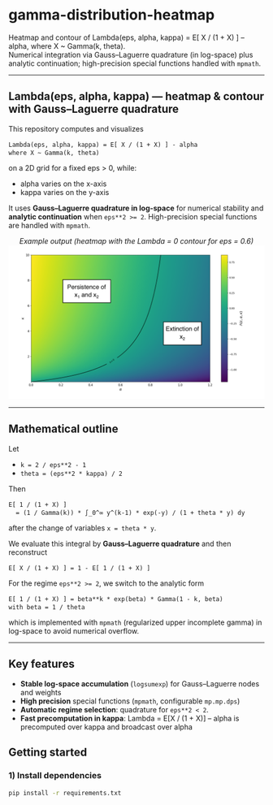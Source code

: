 # gamma-distribution-heatmap

Heatmap and contour of Lambda(eps, alpha, kappa) = E[ X / (1 + X) ] – alpha, where X ~ Gamma(k, theta).  
Numerical integration via Gauss–Laguerre quadrature (in log-space) plus analytic continuation; high-precision special functions handled with `mpmath`.

---

## Lambda(eps, alpha, kappa) — heatmap & contour with Gauss–Laguerre quadrature

This repository computes and visualizes

    Lambda(eps, alpha, kappa) = E[ X / (1 + X) ] - alpha
    where X ~ Gamma(k, theta)

on a 2D grid for a fixed eps > 0, while:
- alpha varies on the x-axis
- kappa varies on the y-axis

It uses **Gauss–Laguerre quadrature in log-space** for numerical stability and **analytic continuation** when `eps**2 >= 2`. High-precision special functions are handled with `mpmath`.

<p align="center">
  <em>Example output (heatmap with the Lambda = 0 contour for eps = 0.6)</em><br/>
  <img src="example_lambda_heatmap.png" width="520"/>
</p>

---

## Mathematical outline

Let

- `k = 2 / eps**2 - 1`
- `theta = (eps**2 * kappa) / 2`

Then

    E[ 1 / (1 + X) ]
      = (1 / Gamma(k)) * ∫_0^∞ y^(k-1) * exp(-y) / (1 + theta * y) dy

after the change of variables `x = theta * y`.

We evaluate this integral by **Gauss–Laguerre quadrature** and then reconstruct

    E[ X / (1 + X) ] = 1 - E[ 1 / (1 + X) ]

For the regime `eps**2 >= 2`, we switch to the analytic form

    E[ 1 / (1 + X) ] = beta**k * exp(beta) * Gamma(1 - k, beta)
    with beta = 1 / theta

which is implemented with `mpmath` (regularized upper incomplete gamma) in log-space to avoid numerical overflow.

---

## Key features

- **Stable log-space accumulation** (`logsumexp`) for Gauss–Laguerre nodes and weights
- **High precision** special functions (`mpmath`, configurable `mp.mp.dps`)
- **Automatic regime selection**: quadrature for `eps**2 < 2`.
- **Fast precomputation in kappa**: Lambda = E[X / (1 + X)] – alpha is precomputed over kappa and broadcast over alpha


## Getting started

### 1) Install dependencies
```bash
pip install -r requirements.txt
